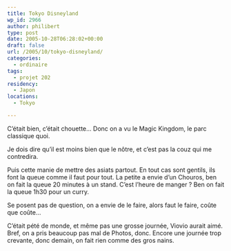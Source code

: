 ```yaml
---
title: Tokyo Disneyland
wp_id: 2966
author: philibert
type: post
date: 2005-10-28T06:28:02+00:00
draft: false
url: /2005/10/tokyo-disneyland/
categories:
  - ordinaire
tags:
  - projet 202
residency:
  - Japon
locations:
  - Tokyo

---
```

C&rsquo;était bien, c&rsquo;était chouette&#8230; Donc on a vu le Magic Kingdom, le parc classique quoi. 

Je dois dire qu&rsquo;il est moins bien que le nôtre, et c&rsquo;est pas la couz qui me contredira. 

Puis cette manie de mettre des asiats partout. En tout cas sont gentils, ils font la queue comme il faut pour tout. La petite a envie d&rsquo;un Chouros, ben on fait la queue 20 minutes à un stand. C&rsquo;est l&rsquo;heure de manger ? Ben on fait la queue 1h30 pour un curry. 

Se posent pas de question, on a envie de le faire, alors faut le faire, coûte que coûte&#8230;

C&rsquo;était pété de monde, et même pas une grosse journée, Viovio aurait aimé. Bref, on a pris beaucoup pas mal de Photos, donc. Encore une journée trop crevante, donc demain, on fait rien comme des gros nains.